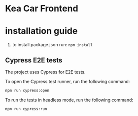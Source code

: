 # Kea Car Frontend

# installation guide

1. to install package.json run: `npm install`

## Cypress E2E tests
The project uses Cypress for E2E tests. 

To open the Cypress test runner, run the following command:
```bash
npm run cypress:open
```

To run the tests in headless mode, run the following command:
```bash
npm run cypress:run
```

